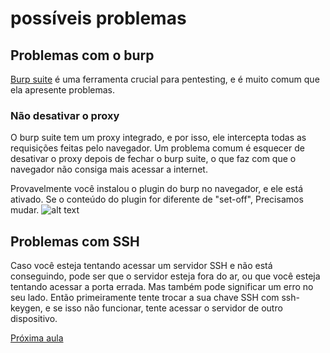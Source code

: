 # possíveis problemas
## Problemas com o burp
[Burp suite](Pendente) é uma ferramenta crucial para pentesting, e é muito comum que ela apresente problemas.

### Não desativar o proxy
O burp suite tem um proxy integrado, e por isso, ele intercepta todas as requisições feitas pelo navegador. Um problema comum é esquecer de desativar o proxy depois de fechar o burp suite, o que faz com que o navegador não consiga mais acessar a internet.

Provavelmente você instalou o plugin do burp no navegador, e ele está ativado. Se o conteúdo do plugin for diferente de "set-off", Precisamos mudar.
![alt text](/content/foxyroxy.png)

## Problemas com SSH

Caso você esteja tentando acessar um servidor SSH e não está conseguindo, pode ser que o servidor esteja fora do ar, ou que você esteja tentando acessar a porta errada. Mas também pode significar um erro no seu lado. Então primeiramente tente trocar a sua chave SSH com ssh-keygen, e se isso não funcionar, tente acessar o servidor de outro dispositivo.

[Próxima aula](11_final-res.md)
